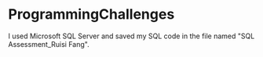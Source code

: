 # ProgrammingChallenges
I used Microsoft SQL Server and saved my SQL code in the file named "SQL Assessment_Ruisi Fang".

